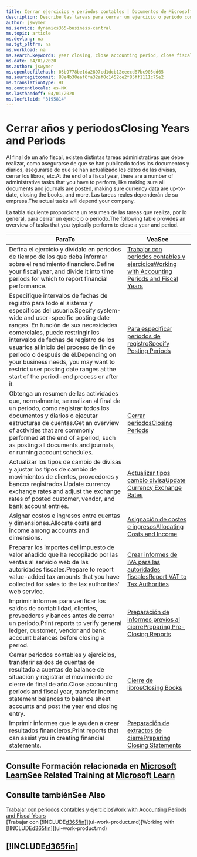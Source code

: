 ```yaml
---
title: Cerrar ejercicios y periodos contables | Documentos de Microsoft
description: Describe las tareas para cerrar un ejercicio o periodo contable, por ejemplo, asegurarse de que se ha registrado los documentos y los diarios, y comprobar los saldos bancarios.
author: jswymer
ms.service: dynamics365-business-central
ms.topic: article
ms.devlang: na
ms.tgt_pltfrm: na
ms.workload: na
ms.search.keywords: year closing, close accounting period, close fiscal year, bank account detailed trial balance
ms.date: 04/01/2020
ms.author: jswymer
ms.openlocfilehash: 03b9778be1da2897cd1dcb12eeecd87bc905dd65
ms.sourcegitcommit: 88e4b30eaf6fa32af0c1452ce2f85ff1111c75e2
ms.translationtype: HT
ms.contentlocale: es-MX
ms.lasthandoff: 04/01/2020
ms.locfileid: "3195814"
---
```

# <a name="closing-years-and-periods"></a><span data-ttu-id="d2e4e-103">Cerrar años y periodos</span><span class="sxs-lookup"><span data-stu-id="d2e4e-103">Closing Years and Periods</span></span>

<span data-ttu-id="d2e4e-104">Al final de un año fiscal, existen distintas tareas administrativas que debe realizar, como asegurarse de que se han publicado todos los documentos y diarios, asegurarse de que se han actualizado los datos de las divisas, cerrar los libros, etc.</span><span class="sxs-lookup"><span data-stu-id="d2e4e-104">At the end of a fiscal year, there are a number of administrative tasks that you have to perform, like making sure all documents and journals are posted, making sure currency data are up-to-date, closing the books, and more.</span></span> <span data-ttu-id="d2e4e-105">Las tareas reales dependerán de su empresa.</span><span class="sxs-lookup"><span data-stu-id="d2e4e-105">The actual tasks will depend your company.</span></span>

<span data-ttu-id="d2e4e-106">La tabla siguiente proporciona un resumen de las tareas que realiza, por lo general, para cerrar un ejercicio o periodo.</span><span class="sxs-lookup"><span data-stu-id="d2e4e-106">The following table provides an overview of tasks that you typically perform to close a year and period.</span></span>

| <span data-ttu-id="d2e4e-107">Para</span><span class="sxs-lookup"><span data-stu-id="d2e4e-107">To</span></span> | <span data-ttu-id="d2e4e-108">Vea</span><span class="sxs-lookup"><span data-stu-id="d2e4e-108">See</span></span> |
| --- | --- |
| <span data-ttu-id="d2e4e-109">Defina el ejercicio y divídalo en períodos de tiempo de los que deba informar sobre el rendimiento financiero.</span><span class="sxs-lookup"><span data-stu-id="d2e4e-109">Define your fiscal year, and divide it into time periods for which to report financial performance.</span></span> | [<span data-ttu-id="d2e4e-110">Trabajar con periodos contables y ejercicios</span><span class="sxs-lookup"><span data-stu-id="d2e4e-110">Working with Accounting Periods and Fiscal Years</span></span>](finance-accounting-periods-and-fiscal-years.md)|
| <span data-ttu-id="d2e4e-111">Especifique intervalos de fechas de registro para todo el sistema y específicos del usuario.</span><span class="sxs-lookup"><span data-stu-id="d2e4e-111">Specify system-wide and user-specific posting date ranges.</span></span> <span data-ttu-id="d2e4e-112">En función de sus necesidades comerciales, puede restringir los intervalos de fechas de registro de los usuarios al inicio del proceso de fin de periodo o después de él.</span><span class="sxs-lookup"><span data-stu-id="d2e4e-112">Depending on your business needs, you may want to restrict user posting date ranges at the start of the period-end process or after it.</span></span> |[<span data-ttu-id="d2e4e-113">Para especificar periodos de registro</span><span class="sxs-lookup"><span data-stu-id="d2e4e-113">Specify Posting Periods</span></span>](finance-how-specify-posting-periods.md) |
| <span data-ttu-id="d2e4e-114">Obtenga un resumen de las actividades que, normalmente, se realizan al final de un periodo, como registrar todos los documentos y diarios o ejecutar estructuras de cuentas.</span><span class="sxs-lookup"><span data-stu-id="d2e4e-114">Get an overview of activities that are commonly performed at the end of a period, such as posting all documents and journals, or running account schedules.</span></span> |[<span data-ttu-id="d2e4e-115">Cerrar períodos</span><span class="sxs-lookup"><span data-stu-id="d2e4e-115">Closing Periods</span></span>](year-how-complete-period-end-processes.md) |
| <span data-ttu-id="d2e4e-116">Actualizar los tipos de cambio de divisas y ajustar los tipos de cambio de movimientos de clientes, proveedores y bancos registrados.</span><span class="sxs-lookup"><span data-stu-id="d2e4e-116">Update currency exchange rates and adjust the exchange rates of posted customer, vendor, and bank account entries.</span></span> |[<span data-ttu-id="d2e4e-117">Actualizar tipos cambio divisa</span><span class="sxs-lookup"><span data-stu-id="d2e4e-117">Update Currency Exchange Rates</span></span>](finance-how-update-currencies.md) |
| <span data-ttu-id="d2e4e-118">Asignar costos e ingresos entre cuentas y dimensiones.</span><span class="sxs-lookup"><span data-stu-id="d2e4e-118">Allocate costs and income among accounts and dimensions.</span></span> |[<span data-ttu-id="d2e4e-119">Asignación de costes e ingresos</span><span class="sxs-lookup"><span data-stu-id="d2e4e-119">Allocating Costs and Income</span></span>](year-allocate-costs-income.md) |
| <span data-ttu-id="d2e4e-120">Preparar los importes del impuesto de valor añadido que ha recopilado por las ventas al servicio web de las autoridades fiscales.</span><span class="sxs-lookup"><span data-stu-id="d2e4e-120">Prepare to report value-added tax amounts that you have collected for sales to the tax authorities' web service.</span></span> |[<span data-ttu-id="d2e4e-121">Crear informes de IVA para las autoridades fiscales</span><span class="sxs-lookup"><span data-stu-id="d2e4e-121">Report VAT to Tax Authorities</span></span>](finance-how-report-vat.md)|
| <span data-ttu-id="d2e4e-122">Imprimir informes para verificar los saldos de contabilidad, clientes, proveedores y bancos antes de cerrar un periodo.</span><span class="sxs-lookup"><span data-stu-id="d2e4e-122">Print reports to verify general ledger, customer, vendor and bank account balances before closing a period.</span></span> |[<span data-ttu-id="d2e4e-123">Preparación de informes previos al cierre</span><span class="sxs-lookup"><span data-stu-id="d2e4e-123">Preparing Pre-Closing Reports</span></span>](year-prepare-preclose-reports.md) |
| <span data-ttu-id="d2e4e-124">Cerrar periodos contables y ejercicios, transferir saldos de cuentas de resultado a cuentas de balance de situación y registrar el movimiento de cierre de final de año.</span><span class="sxs-lookup"><span data-stu-id="d2e4e-124">Close accounting periods and fiscal year, transfer income statement balances to balance sheet accounts and post the year end closing entry.</span></span> |[<span data-ttu-id="d2e4e-125">Cierre de libros</span><span class="sxs-lookup"><span data-stu-id="d2e4e-125">Closing Books</span></span>](year-close-books.md) |
| <span data-ttu-id="d2e4e-126">Imprimir informes que le ayuden a crear resultados financieros.</span><span class="sxs-lookup"><span data-stu-id="d2e4e-126">Print reports that can assist you in creating financial statements.</span></span> |[<span data-ttu-id="d2e4e-127">Preparación de extractos de cierre</span><span class="sxs-lookup"><span data-stu-id="d2e4e-127">Preparing Closing Statements</span></span>](year-prepare-close-statement.md) |

## <a name="see-related-training-at-microsoft-learn"></a><span data-ttu-id="d2e4e-128">Consulte Formación relacionada en [Microsoft Learn](/learn/modules/close-fiscal-year-dynamics-365-business-central/index)</span><span class="sxs-lookup"><span data-stu-id="d2e4e-128">See Related Training at [Microsoft Learn](/learn/modules/close-fiscal-year-dynamics-365-business-central/index)</span></span>

## <a name="see-also"></a><span data-ttu-id="d2e4e-129">Consulte también</span><span class="sxs-lookup"><span data-stu-id="d2e4e-129">See Also</span></span>

[<span data-ttu-id="d2e4e-130">Trabajar con periodos contables y ejercicios</span><span class="sxs-lookup"><span data-stu-id="d2e4e-130">Work with Accounting Periods and Fiscal Years</span></span>](finance-accounting-periods-and-fiscal-years.md)  
<span data-ttu-id="d2e4e-131">[Trabajar con [!INCLUDE[d365fin](includes/d365fin_md.md)]](ui-work-product.md)</span><span class="sxs-lookup"><span data-stu-id="d2e4e-131">[Working with [!INCLUDE[d365fin](includes/d365fin_md.md)]](ui-work-product.md)</span></span>

## [!INCLUDE[d365fin](includes/free_trial_md.md)]  
